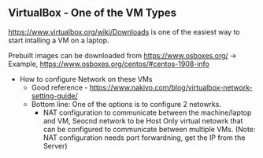 VirtualBox - One of the VM Types 
-------------------------------
https://www.virtualbox.org/wiki/Downloads is one of the easiest way to start intalling a VM on a laptop. 

Prebuilt images can be downloaded from https://www.osboxes.org/ -> Example, https://www.osboxes.org/centos/#centos-1908-info



* How to configure Network on these VMs 
    -   Good reference - https://www.nakivo.com/blog/virtualbox-network-setting-guide/ 
    -   Bottom line: One of the options is to configure 2 netowrks. 
        -   NAT configuration to communicate between the machine/laptop and VM, Seocnd network to be Host Only virtual netowrk that can be configured to communicate between multiple VMs. (Note: NAT configuration needs port forwardning, get the IP from the Server)